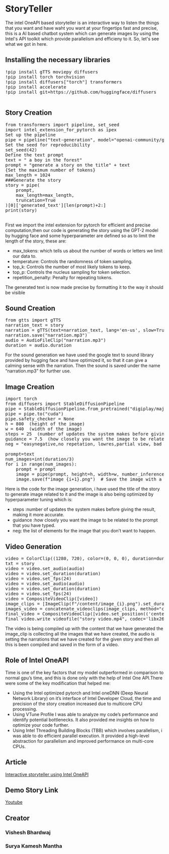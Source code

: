 # StoryTeller
The intel OneAPI based storyteller is an interactive way to listen the things that you want and have waht you want at your fingertips fast and precise, this is a AI based chatbot system which can generate images by using the Intel's API toolkit which provide parallelism and efficieny to it. So, let's see what we got in here.

## Installing the necessary libraries

<pre>
!pip install gTTS moviepy diffusers
!pip install torch torchvision
!pip install diffusers["torch"] transformers
!pip install accelerate
!pip install git+https://github.com/huggingface/diffusers
    </pre>
## Story Creation
<pre>
from transformers import pipeline, set_seed
import intel_extension_for_pytorch as ipex
Set up the pipeline
pipe = pipeline("text-generation", model="openai-community/gpt2")
Set the seed for reproducibility
set_seed(42)
Define the text prompt
text = " a boy in the forest"
prompt = "generate a story on the title" + text
{Set the maximum number of tokens}
max_length = 1024
###Generate the story
story = pipe(
    prompt,
    max_length=max_length,
    truncation=True
)[0]['generated_text'][len(prompt)+2:]
print(story)
    </pre>

First we import the intel extension for pytorch for efficient and precise computation,then our code is generating the story using the GPT-2 model by hugging face and some hyperparameter are defined so as to limit the length of the story, these are:

- max_tokens: which tells us about the number of words or letters we limit our data to.
- temperature: Controls the randomness of token sampling.
- top_k: Controls the number of most likely tokens to keep.
- top_p: Controls the nucleus sampling for token selection.
- repetition_penalty: Penalty for repeating tokens.

The generated text is now made precise by formatting it to the way it should be visible

## Sound Creation
<pre>
from gtts import gTTS
narration_text = story
narration = gTTS(text=narration_text, lang='en-us', slow=True, tld='com')
narration.save("narration.mp3")
audio = AudioFileClip("narration.mp3")
duration = audio.duration
</pre>
For the sound generation we have used the google text to sound library provided by hugging face and have optimized it, so that it can give a calming sense with the narration. Then the sound is saved under the name “narration.mp3” for further use.

## Image Creation
<pre>
import torch
from diffusers import StableDiffusionPipeline
pipe = StableDiffusionPipeline.from_pretrained("digiplay/majicMIX_realistic_v6", torch_dtype=torch.float16)
pipe = pipe.to("cuda")
pipe.safety_checker = None
h = 800  (height of the image)
w = 640  (width of the image)
steps = 25  (number of updates the system makes before giving the result, making it more accurate)
guidance = 7.5  (how closely you want the image to be related to the prompt that you have typed)
neg = "easynegative,no repetation, lowres,partial view, bad anatomy, bad hands, text, error, missing fingers, extra digit, fewer digits, cropped, worstquality, low quality, normal quality, jpegartifacts, signature, watermark, username, blurry, bad feet, cropped, poorly drawn hands, poorly drawn face, mutation, deformed, worst quality, low quality, normal quality, jpeg artifacts, signature, watermark, extra fingers, fewer digits, extra limbs, extra arms,extra legs, malformed limbs, fused fingers, too many fingers, long neck, cross-eyed,mutated hands, polar lowres, bad body, bad proportions, gross proportions, text, error, missing fingers, missing arms, missing legs, extra digit, extra arms, extra leg, extra foot,"

prompt=text
num_images=int(duration/3)
for i in range(num_images):
    prompt = prompt
    image = pipe(prompt, height=h, width=w, number_inference_steps=steps, guidance_scale=guidance, negative_prompt=neg).images[0]
    image.save(f"image_{i+1}.png")  # Save the image with a unique name
</pre>

Here is the code for the image generation, i have used the title of the story to generate image related to it and the image is also being optimized by hyperparameter tuning which is:

- steps :number of updates the system makes before giving the result, making it more accurate.
- guidance :how closely you want the image to be related to the prompt that you have typed.
- neg: the list of elements for the image that you don’t want to happen.

## Video Generation
<pre>
video = ColorClip((1280, 720), color=(0, 0, 0), duration=duration)
txt = story
video = video.set_audio(audio)
video = video.set_duration(duration)
video = video.set_fps(24)
video = video.set_audio(audio)
video = video.set_duration(duration)
video = video.set_fps(24)
video = CompositeVideoClip([video])
image_clips = [ImageClip(f"/content/image_{i}.png").set_duration(duration/num_images) for i in range(1, num_images+1)]
images_video = concatenate_videoclips(image_clips, method="compose")
final_video = CompositeVideoClip([video.set_position(('center', 'center')), images_video.set_position(('center', 'center'))])
final_video.write_videofile("story_video.mp4", codec='libx264', fps=24)
</pre>

The video is being compiled up with the content that we have generated the image_clip is collecting all the images that we have created, the audio is setting the narrations that we have created for the given story and then all this is been compiled and saved in the form of a video.

## Role of Intel OneAPI
Time is one of the key factors that my model outperformed in comparison to normal gpu’s time, and this is done only with the help of Intel One API.There were some of the key modification that helped me:

- Using the Intel optimized pytorch and Intel oneDNN (Deep Neural Network Library) on it’s interface of Intel Developer Cloud, the time and precision of the story creation increased due to multicore CPU processing.
- Using VTune Profile I was able to analyze my code’s performance and identify potential bottlenecks. It also provided me insights on how to optimize your code further.
- Using Intel Threading Building Blocks (TBB) which involves parallelism, i was able to do efficient parallel execution. It provided a high-level abstraction for parallelism and improved performance on multi-core CPUs.

## Article
[Interactive storyteller using Intel OneAPI](https://medium.com/@vishesh.bhardwaj.702/interactive-storyteller-using-intel-oneapi-f9fcea940f89)
## Demo Story Link
[Youtube](https://youtu.be/-w3gEJbSEb0?si=lho5Gz7Te9YTnTwM )
## Creator
### Vishesh Bhardwaj
### Surya Kamesh Mantha
